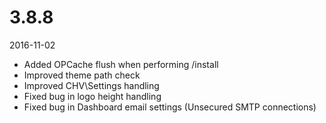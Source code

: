 # 3.8.8

2016-11-02

- Added OPCache flush when performing /install
- Improved theme path check
- Improved CHV\Settings handling
- Fixed bug in logo height handling
- Fixed bug in Dashboard email settings (Unsecured SMTP connections)

